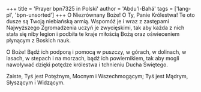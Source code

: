 +++
title = 'Prayer bpn7325 in Polski'
author = 'Abdu'l-Bahá'
tags = ['lang-pl', 'bpn-unsorted']
+++
O Niezrównany Boże! O Ty, Panie Królestwa! Te oto dusze są Twoją niebiańską armią. Wspomóż je i wraz z zastępami Najwyższego Zgromadzenia uczyń je zwycięskimi, tak aby każda z nich stała się niby legion i podbiła te kraje miłością Bożą oraz oświeceniem płynącym z Boskich nauk.
   
O Boże! Bądź ich podporą i pomocą w puszczy, w górach, w dolinach, w lasach, w stepach i na morzach, bądź ich powiernikiem, tak aby mogli nawoływać dzięki potędze królestwa i tchnieniu Ducha Świętego.
   
Zaiste, Tyś jest Potężnym, Mocnym i Wszechmogącym; Tyś jest Mądrym, Słyszącym i Widzącym.
